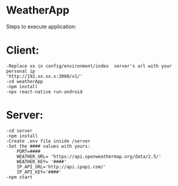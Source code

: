 # WeatherApp

Steps to execute application:

# Client:
    -Replace xx in config/environment/index  server's url with your personal ip
    'http://192.xx.xx.x:3000/v1/'
    -cd weatherApp
    -npm install
    -npx react-native run-android
    
# Server:
    -cd server
    -npm install
    -Create .env file inside /server
    -Set the #### values with yours:
        PORT=####
        WEATHER_URL= 'https://api.openweathermap.org/data/2.5/'
        WEATHER_KEY= '####'
        IP_API_URL='http://api.ipapi.com/'
        IP_API_KEY='####'
    -npm start
